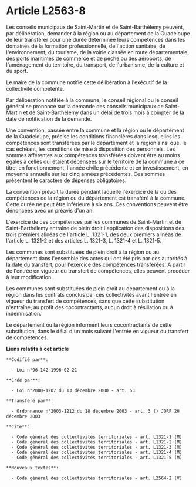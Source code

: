 # Article L2563-8

Les conseils municipaux de Saint-Martin et de Saint-Barthélemy peuvent, par délibération, demander à la région ou au
département de la Guadeloupe de leur transférer pour une durée déterminée leurs compétences dans les domaines de la formation
professionnelle, de l'action sanitaire, de l'environnement, du tourisme, de la voirie classée en route départementale, des
ports maritimes de commerce et de pêche ou des aéroports, de l'aménagement du territoire, du transport, de l'urbanisme, de la
culture et du sport.

Le maire de la commune notifie cette délibération à l'exécutif de la collectivité compétente.

Par délibération notifiée à la commune, le conseil régional ou le conseil général se prononce sur la demande des conseils
municipaux de Saint-Martin et de Saint-Barthélemy dans un délai de trois mois à compter de la date de notification de la
demande.

Une convention, passée entre la commune et la région ou le département de la Guadeloupe, précise les conditions financières
dans lesquelles les compétences sont transférées par le département et la région ainsi que, le cas échéant, les conditions de
mise à disposition des personnels. Les sommes afférentes aux compétences transférées doivent être au moins égales à celles
qui étaient dépensées sur le territoire de la commune à ce titre, en fonctionnement, l'année civile précédente et en
investissement, en moyenne annuelle sur les cinq années précédentes. Ces sommes présentent le caractère de dépenses
obligatoires.

La convention prévoit la durée pendant laquelle l'exercice de la ou des compétences de la région ou du département est
transféré à la commune. Cette durée ne peut être inférieure à six ans. Ces conventions peuvent être dénoncées avec un préavis
d'un an.

L'exercice de ces compétences par les communes de Saint-Martin et de Saint-Barthélemy entraîne de plein droit l'application
des dispositions des trois premiers alinéas de l'article L. 1321-1, des deux premiers alinéas de l'article L. 1321-2 et des
articles L. 1321-3, L. 1321-4 et L. 1321-5.

Les communes sont substituées de plein droit à la région ou au département dans l'ensemble des actes qui ont été pris par ces
autorités à la date du transfert, pour l'exercice des compétences transférées. A partir de l'entrée en vigueur du transfert
de compétences, elles peuvent procéder à leur modification.

Les communes sont substituées de plein droit au département ou à la région dans les contrats conclus par ces collectivités
avant l'entrée en vigueur du transfert de compétences, sans que cette substitution n'entraîne, au profit des cocontractants,
aucun droit à résiliation ou à indemnisation.

Le département ou la région informent leurs cocontractants de cette substitution, dans le délai d'un mois suivant l'entrée en
vigueur du transfert de compétences.

**Liens relatifs à cet article**

	**Codifié par**:

	  - Loi n°96-142 1996-02-21

	**Créé par**:

	  - Loi n°2000-1207 du 13 décembre 2000 - art. 53

	**Transféré par**:

	  - Ordonnance n°2003-1212 du 18 décembre 2003 - art. 3 () JORF 20 décembre 2003

	**Cite**:

	  - Code général des collectivités territoriales - art. L1321-1 (M)
	  - Code général des collectivités territoriales - art. L1321-2 (M)
	  - Code général des collectivités territoriales - art. L1321-3 (M)
	  - Code général des collectivités territoriales - art. L1321-4 (M)
	  - Code général des collectivités territoriales - art. L1321-5 (M)

	**Nouveaux textes**:

	  - Code général des collectivités territoriales - art. L2564-2 (V)
